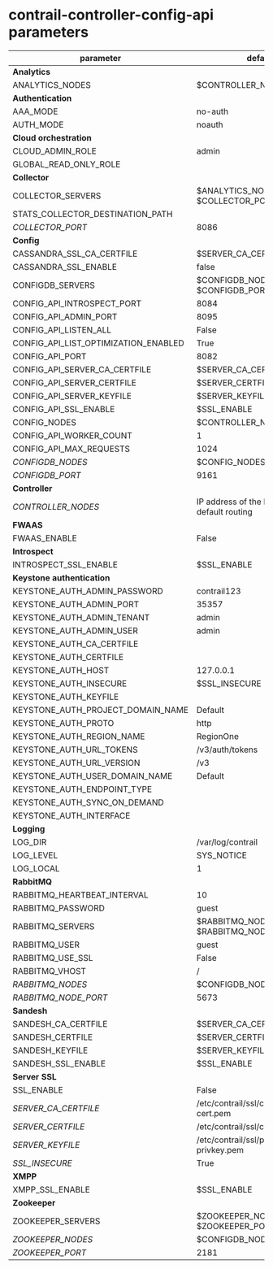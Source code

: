 # contrail-controller-config-api parameters

| parameter                            | default                                        |
| ------------------------------------ | ---------------------------------------------- |
| **Analytics**                        |                                                |
| ANALYTICS_NODES                      | $CONTROLLER_NODES                              |
| **Authentication**                   |                                                |
| AAA_MODE                             | no-auth                                        |
| AUTH_MODE                            | noauth                                         |
| **Cloud orchestration**              |                                                |
| CLOUD_ADMIN_ROLE                     | admin                                          |
| GLOBAL_READ_ONLY_ROLE                |                                                |
| **Collector**                        |                                                |
| COLLECTOR_SERVERS                    | $ANALYTICS_NODES with $COLLECTOR_PORT          |
| STATS_COLLECTOR_DESTINATION_PATH     |                                                |
| *COLLECTOR_PORT*                     | 8086                                           |
| **Config**                           |                                                |
| CASSANDRA_SSL_CA_CERTFILE            | $SERVER_CA_CERTFILE                            |
| CASSANDRA_SSL_ENABLE                 | false                                          |
| CONFIGDB_SERVERS                     | $CONFIGDB_NODES with $CONFIGDB_PORT            |
| CONFIG_API_INTROSPECT_PORT           | 8084                                           |
| CONFIG_API_ADMIN_PORT                | 8095                                           |
| CONFIG_API_LISTEN_ALL                | False                                          |
| CONFIG_API_LIST_OPTIMIZATION_ENABLED | True                                           |
| CONFIG_API_PORT                      | 8082                                           |
| CONFIG_API_SERVER_CA_CERTFILE        | $SERVER_CA_CERTFILE                            |
| CONFIG_API_SERVER_CERTFILE           | $SERVER_CERTFILE                               |
| CONFIG_API_SERVER_KEYFILE            | $SERVER_KEYFILE                                |
| CONFIG_API_SSL_ENABLE                | $SSL_ENABLE                                    |
| CONFIG_NODES                         | $CONTROLLER_NODES                              |
| CONFIG_API_WORKER_COUNT              | 1                                              |
| CONFIG_API_MAX_REQUESTS              | 1024                                           |
| *CONFIGDB_NODES*                     | $CONFIG_NODES                                  |
| *CONFIGDB_PORT*                      | 9161                                           |
| **Controller**                       |                                                |
| *CONTROLLER_NODES*                   | IP address of the NIC performs default routing |
| **FWAAS**                            |                                                |
| FWAAS_ENABLE                         | False                                          |
| **Introspect**                       |                                                |
| INTROSPECT_SSL_ENABLE                | $SSL_ENABLE                                    |
| **Keystone authentication**          |                                                |
| KEYSTONE_AUTH_ADMIN_PASSWORD         | contrail123                                    |
| KEYSTONE_AUTH_ADMIN_PORT             | 35357                                          |
| KEYSTONE_AUTH_ADMIN_TENANT           | admin                                          |
| KEYSTONE_AUTH_ADMIN_USER             | admin                                          |
| KEYSTONE_AUTH_CA_CERTFILE            |                                                |
| KEYSTONE_AUTH_CERTFILE               |                                                |
| KEYSTONE_AUTH_HOST                   | 127.0.0.1                                      |
| KEYSTONE_AUTH_INSECURE               | $SSL_INSECURE                                  |
| KEYSTONE_AUTH_KEYFILE                |                                                |
| KEYSTONE_AUTH_PROJECT_DOMAIN_NAME    | Default                                        |
| KEYSTONE_AUTH_PROTO                  | http                                           |
| KEYSTONE_AUTH_REGION_NAME            | RegionOne                                      |
| KEYSTONE_AUTH_URL_TOKENS             | /v3/auth/tokens                                |
| KEYSTONE_AUTH_URL_VERSION            | /v3                                            |
| KEYSTONE_AUTH_USER_DOMAIN_NAME       | Default                                        |
| KEYSTONE_AUTH_ENDPOINT_TYPE          |                                                |
| KEYSTONE_AUTH_SYNC_ON_DEMAND         |                                                |
| KEYSTONE_AUTH_INTERFACE              |                                                |
| **Logging**                          |                                                |
| LOG_DIR                              | /var/log/contrail                              |
| LOG_LEVEL                            | SYS_NOTICE                                     |
| LOG_LOCAL                            | 1                                              |
| **RabbitMQ**                         |                                                |
| RABBITMQ_HEARTBEAT_INTERVAL          | 10                                             |
| RABBITMQ_PASSWORD                    | guest                                          |
| RABBITMQ_SERVERS                     | $RABBITMQ_NODES with $RABBITMQ_NODE_PORT       |
| RABBITMQ_USER                        | guest                                          |
| RABBITMQ_USE_SSL                     | False                                          |
| RABBITMQ_VHOST                       | /                                              |
| *RABBITMQ_NODES*                     | $CONFIGDB_NODES                                |
| *RABBITMQ_NODE_PORT*                 | 5673                                           |
| **Sandesh**                          |                                                |
| SANDESH_CA_CERTFILE                  | $SERVER_CA_CERTFILE                            |
| SANDESH_CERTFILE                     | $SERVER_CERTFILE                               |
| SANDESH_KEYFILE                      | $SERVER_KEYFILE                                |
| SANDESH_SSL_ENABLE                   | $SSL_ENABLE                                    |
| **Server SSL**                       |                                                |
| SSL_ENABLE                           | False                                          |
| *SERVER_CA_CERTFILE*                 | /etc/contrail/ssl/certs/ca-cert.pem            |
| *SERVER_CERTFILE*                    | /etc/contrail/ssl/certs/server.pem             |
| *SERVER_KEYFILE*                     | /etc/contrail/ssl/private/server-privkey.pem   |
| *SSL_INSECURE*                       | True                                           |
| **XMPP**                             |                                                |
| XMPP_SSL_ENABLE                      | $SSL_ENABLE                                    |
| **Zookeeper**                        |                                                |
| ZOOKEEPER_SERVERS                    | $ZOOKEEPER_NODES with $ZOOKEEPER_PORT          |
| *ZOOKEEPER_NODES*                    | $CONFIGDB_NODES                                |
| *ZOOKEEPER_PORT*                     | 2181                                           |
